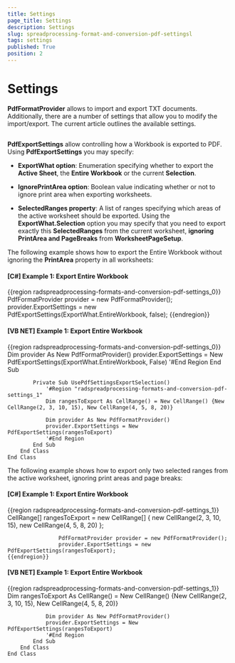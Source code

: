 ```yaml
---
title: Settings
page_title: Settings
description: Settings
slug: spreadprocessing-format-and-conversion-pdf-settingsl
tags: settings
published: True
position: 2
---
```


# Settings



__PdfFormatProvider__ allows to import and export TXT documents. Additionally, there are a number of settings that allow you to modify the import/export. The current article outlines the available settings.
      

## 

__PdfExportSettings__ allow controlling how a Workbook is exported to PDF. Using __PdfExportSettings__ you may specify:
        

* __ExportWhat option__: Enumeration specifying whether to export the __Active Sheet__, the __Entire Workbook__ or the current __Selection__.
            

* __IgnorePrintArea option__: Boolean value indicating whether or not to ignore print area when exporting worksheets.
            

* __SelectedRanges property__: A list of ranges specifying which areas of the active worksheet should be exported. Using the __ExportWhat.Selection__ option you may specify that you need to export exactly this __SelectedRanges__ from the current worksheet, __ignoring PrintArea and PageBreaks__ from __WorksheetPageSetup__.
            

The following example shows how to export the Entire Workbook without ignoring the __PrintArea__ property in all worksheets:
        

#### __[C#] Example 1: Export Entire Workbook__

{{region radspreadprocessing-formats-and-conversion-pdf-settings_0}}
	                PdfFormatProvider provider = new PdfFormatProvider();
	                provider.ExportSettings = new PdfExportSettings(ExportWhat.EntireWorkbook, false);
	{{endregion}}



#### __[VB NET] Example 1: Export Entire Workbook__

{{region radspreadprocessing-formats-and-conversion-pdf-settings_0}}
	            Dim provider As New PdfFormatProvider()
	            provider.ExportSettings = New PdfExportSettings(ExportWhat.EntireWorkbook, False)
	            '#End Region
	        End Sub
	
	        Private Sub UsePdfSettingsExportSelection()
	            '#Region "radspreadprocessing-formats-and-conversion-pdf-settings_1"
	            Dim rangesToExport As CellRange() = New CellRange() {New CellRange(2, 3, 10, 15), New CellRange(4, 5, 8, 20)}
	
	            Dim provider As New PdfFormatProvider()
	            provider.ExportSettings = New PdfExportSettings(rangesToExport)
	            '#End Region
	        End Sub
	    End Class
	End Class



The following example shows how to export only two selected ranges from the active worksheet, ignoring print areas and page breaks:
        

#### __[C#] Example 1: Export Entire Workbook__

{{region radspreadprocessing-formats-and-conversion-pdf-settings_1}}
	                CellRange[] rangesToExport = new CellRange[]
	                {
	                    new CellRange(2, 3, 10, 15),
	                    new CellRange(4, 5, 8, 20)
	                };
	
	                PdfFormatProvider provider = new PdfFormatProvider();
	                provider.ExportSettings = new PdfExportSettings(rangesToExport);
	{{endregion}}



#### __[VB NET] Example 1: Export Entire Workbook__

{{region radspreadprocessing-formats-and-conversion-pdf-settings_1}}
	            Dim rangesToExport As CellRange() = New CellRange() {New CellRange(2, 3, 10, 15), New CellRange(4, 5, 8, 20)}
	
	            Dim provider As New PdfFormatProvider()
	            provider.ExportSettings = New PdfExportSettings(rangesToExport)
	            '#End Region
	        End Sub
	    End Class
	End Class


